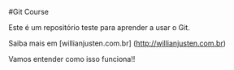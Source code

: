 #Git Course

Este é um repositório teste para aprender a usar o Git.

Saiba mais em [willianjusten.com.br]	(http://willianjusten.com.br)

Vamos entender como isso funciona!!

